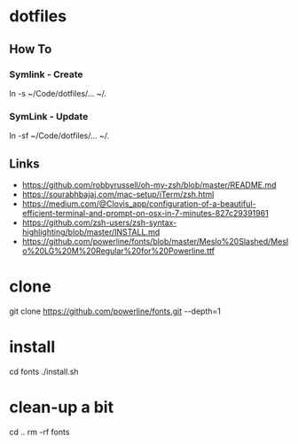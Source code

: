 # dotfiles

## How To

### Symlink - Create
ln -s ~/Code/dotfiles/... ~/.

### SymLink - Update
ln -sf ~/Code/dotfiles/... ~/.


## Links

- https://github.com/robbyrussell/oh-my-zsh/blob/master/README.md
- https://sourabhbajaj.com/mac-setup/iTerm/zsh.html
- https://medium.com/@Clovis_app/configuration-of-a-beautiful-efficient-terminal-and-prompt-on-osx-in-7-minutes-827c29391961
- https://github.com/zsh-users/zsh-syntax-highlighting/blob/master/INSTALL.md
- https://github.com/powerline/fonts/blob/master/Meslo%20Slashed/Meslo%20LG%20M%20Regular%20for%20Powerline.ttf

# clone
git clone https://github.com/powerline/fonts.git --depth=1
# install
cd fonts
./install.sh
# clean-up a bit
cd ..
rm -rf fonts
